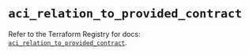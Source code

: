 # `aci_relation_to_provided_contract`

Refer to the Terraform Registry for docs: [`aci_relation_to_provided_contract`](https://registry.terraform.io/providers/ciscodevnet/aci/2.17.0/docs/resources/relation_to_provided_contract).
